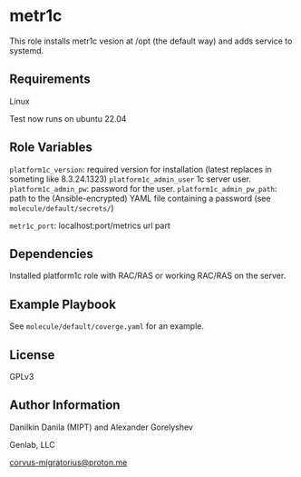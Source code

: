metr1c
=========

This role installs metr1c vesion at /opt (the default way) and adds service to systemd.

Requirements
------------

Linux

Test now runs on ubuntu 22.04

Role Variables
--------------

`platform1c_version`: required version for installation (latest replaces in someting like 8.3.24.1323)
`platform1c_admin_user` 1c server user.
`platform1c_admin_pw`: password for the user.
`platform1c_admin_pw_path`: path to the (Ansible-encrypted) YAML file containing a password (see `molecule/default/secrets/`)

`metr1c_port`: localhost:port/metrics url part

Dependencies
------------

Installed platform1c role with RAC/RAS or working RAC/RAS on the server.

Example Playbook
----------------

See `molecule/default/coverge.yaml` for an example.

License
-------

GPLv3

Author Information
------------------

Danilkin Danila (MIPT) and Alexander Gorelyshev

Genlab, LLC

corvus-migratorius@proton.me
